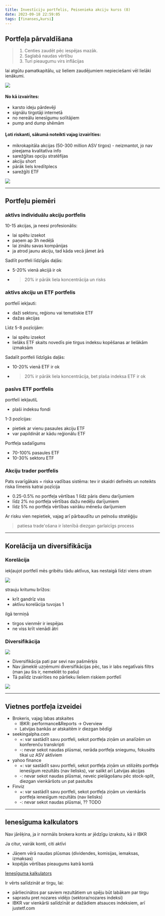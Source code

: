 ```yaml
---
title: Investīciju portfelis, Peisenieka akciju kurss (8)
date: 2023-09-18 22:59:05
tags: [finanses,kursi]
---
```


## Portfeļa pārvaldīšana

> 1. Centies zaudēt pēc iespējas mazāk.
> 2. Saglabā naudas vērtību
> 3. Turi pieaugumu virs inflācijas

lai atgūtu pamatkapitālu, uz lieliem zaudējumiem nepieciešami vēl lielāki ienākumi.

![](/images/zaudejumi.png)

#### No kā izvairītes:
- karsto ideju pārdevēji
- signālu tirgotāji internetā
- no nereālu ienesīgumu solītājiem
- pump and dump shēmām

#### Ļoti riskanti, sākumā noteikti vajag izvairīties:
- mikrokapitāla akcijas (50-300 million ASV tirgos) - neizmantot, jo nav pieejama kvalitatīva info
- sarežģītas opciju stratēfijas
- akciju short
- pārāk liels kredītplecs
- sarežģīti ETF

![](/images/micro-akcijas.png)


---

## Portfeļu piemēri

### aktīvs individuālu akciju portfelis

10-15 akcijas, ja neesi profesionālis:
- lai spētu izsekot
- paņem ap 3h nedēļā
- lai zinātu savas kompānijas
- ja atrod jaunu akciju, tad kāda vecā jāmet ārā

Sadlīt portfeli līdzīgās daļās:
- 5-20% vienā akcijā ir ok
- >20% ir pārāk liela koncentrācija un risks

### aktīvs akciju un ETF portfelis

portfelī iekļauti:
- daži sektoru, reģionu vai tematiskie ETF
- dažas akcijas

Līdz 5-8 pozīcijām:
- lai spētu izsekot
- lielāks ETF skaits novedīs pie tirgus indeksu kopēšanas ar lielākām izmaksām

Sadalīt portfeli līdzīgās daļās:
- 10-20% vienā ETF ir ok
- >20% ir pārāk liela koncentrācija, bet plaša indeksa ETF ir ok

### pasīvs ETF portfelis

portfelī iekļautiL
- plaši indeksu fondi

1-3 pozīcijas:
- pietiek ar vienu pasaules akciju ETF
- var papildināt ar kādu reģionālu ETF

Portfeļa sadalīgums
- 70-100% pasaules ETF
- 10-30% sektoru ETF

### Akciju trader portfelis

Pats svarīgākais = riska vadības sistēma: tev ir skaidri definēts un noteikts riska līmenis katrai pozīcija
- 0.25-0.5% no portfeļa vērtības 1 līdz pāris dienu darījumiem
- līdz 2% no portfeļa vērtības dažu nedēļu darījumiem
- līdz 5% no portfeļa vērtības vairāku mēnešu darījumiem

Ar risku vien nepietiek, vajag arī pārbaudītu un pelnošu stratēģiju

> patiesa trade'ošana ir īstenībā diezgan garlaicīgs process

---

## Korelācija un diversifikācija

### Korelācija

iekļaujot portfelī mēs gribētu tādu aktīvus, kas nestaigā līdzi viens otram

![](/images/korelacija.png)


strauju kritumu brīžos:
- krīt gandrīz viss
- aktīvu korelācija tuvojas 1

ilgā termiņā
- tirgos vienmēr ir iespējas
- ne viss krīt vienādi ātri

### Diversifikācija

![](/images/diversifikacija.png)

- Diversifikācija pati par sevi nav pašmērķis
- Nav jāmeklē uzņēmumi diversifikācijas pēc, tas ir labs negatīvais filtrs (man jau šis ir, nemeklēt to pašu)
- Tā palīdz izvairīties no pārlieku lieliem riskiem portfelī

![](/images/diversifikacija-prakse.png)

---

## Vietnes portfeļa izveidei

- Brokeris, vajag labas atskaites
  - IBKR: performance&Reports -> Overview
  - Latvijas bankās ar atskaitēm ir diezgan bēdīgi
- seekingalpha.com
  - +: var sastādīt savu portfeli, sekot portfeļa ziņām un analīzēm un konferenču transkripti
  - -: nevar sekot naudas plūsmai, nerāda portfeļa sniegumu, fokusēts tikai uz ASV aktīviem
- yahoo finance
  - +: var sastādīt savu portfeli, sekot portfeļa ziņām un stilizēts portfeļa ienesīgum rezultāts (nav lielisks), var salikt arī Latvijas akcijas
  - -: nevar sekot naudas plūsmai, neveic pielāgošanu pēc stock-split, diezgan vienkāršots un pat pastulbs
- Finviz
  - +: var sastādīt savu portfeli, sekot portfeļa ziņām un vienkāršs portfeļa ienesīgum rezultāts (nav lielisks)
  - -: nevar sekot naudas plūsmai, ?? TODO

---

## Ienesīguma kalkulators

Nav jārēķina, ja ir normāls brokera konts ar jēdzīgu izrakstu, kā ir IBKR

Ja citur, vairāk konti, citi aktīvi
- Jāņem vērā naudas plūsmas (dividendes, komisijas, iemaksas, izmaksas)
- kopējās vērtības pieaugums katrā kontā

[Ienesīguma kalkulators](https://www.calculator.net/average-return-calculator.html)

Ir vērts salīdzināt ar tirgu, lai:
- pārliecinātos par saviem rezultātiem un spēju būt labākam par tirgu
- saprastu pret nozares vidējo (sektora/nozares indeksi)
- IBKR var vienkārši salīdzīnāt ar dažādiem atsauces indeksiem, arī justetf.com
